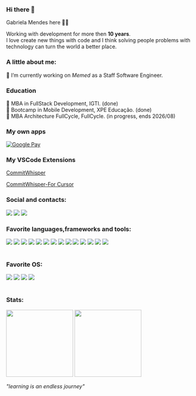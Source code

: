 ### Hi there 👋
Gabriela Mendes here 🙋‍♀️

Working with development for more then **10 years**.  
I love create new things with code and I think solving people problems with technology can turn the world a better place.


### A little about me:

🔭 I’m currently working on *Memed* as a Staff Software Engineer.<br/>

### Education

📖 MBA in FullStack Development, IGTI. (done) 
<br/>
📖 Bootcamp in Mobile Development, XPE Educação. (done)
<br/>
📖 MBA Architecture FullCycle, FullCycle. (in progress, ends 2026/08)

<div>

### My own apps

<a href="https://play.google.com/store/apps/developer?id=ViralTech">![Google Pay](https://img.shields.io/badge/GooglePay-%233780F1.svg?style=for-the-badge&logo=Google-Pay&logoColor=white)</a>

### My VSCode Extensions
[CommitWhisper](https://marketplace.visualstudio.com/items?itemName=Viraltech.CommitWhisper)

[CommitWhisper-For Cursor](https://open-vsx.org/extension/Viraltech/commitwhisper)

### Social and contacts:
  <a href="https://twitter.com/Kappyh"> <img src="https://img.shields.io/badge/Twitter-1DA1F2?style=for-the-badge&logo=twitter&logoColor=white" /></a>
  <a href="https://www.linkedin.com/in/gabrielamendesp/"> <img src="https://img.shields.io/badge/LinkedIn-0077B5?style=for-the-badge&logo=linkedin&logoColor=white" /></a>
  <a href="https://dev.to/kappyh"> <img src="https://img.shields.io/badge/dev.to-0A0A0A?style=for-the-badge&logo=dev.to&logoColor=white" /></a>
</div>

<div>
  
  ### Favorite languages,frameworks and tools:

  <img src="https://img.shields.io/badge/JavaScript-F7DF1E?style=for-the-badge&logo=javascript&logoColor=black" />
  <img src="https://img.shields.io/badge/TypeScript-007ACC?style=for-the-badge&logo=typescript&logoColor=white" />
  <img src="https://img.shields.io/badge/HTML5-E34F26?style=for-the-badge&logo=html5&logoColor=white" />
  <img src="https://img.shields.io/badge/CSS3-1572B6?style=for-the-badge&logo=css3&logoColor=white" />
  <img src="https://img.shields.io/badge/Sass-CC6699?style=for-the-badge&logo=sass&logoColor=white" />
  <img src="https://img.shields.io/badge/React-20232A?style=for-the-badge&logo=react&logoColor=61DAFB" />
  <img src="https://img.shields.io/badge/Angular-DD0031?style=for-the-badge&logo=angular&logoColor=white" />
  <img src="https://img.shields.io/badge/Node.js-43853D?style=for-the-badge&logo=node.js&logoColor=white" />
  <img src="https://img.shields.io/badge/Java-ED8B00?style=for-the-badge&logo=java&logoColor=white" />
  <img src="https://img.shields.io/badge/Kotlin-0095D5?&style=for-the-badge&logo=kotlin&logoColor=white" />
  <img src="https://img.shields.io/badge/python-3670A0?style=for-the-badge&logo=python&logoColor=ffdd54" />
  <img src="https://img.shields.io/badge/MySQL-00000F?style=for-the-badge&logo=mysql&logoColor=white" />
  <img src="https://img.shields.io/badge/MongoDB-4EA94B?style=for-the-badge&logo=mongodb&logoColor=white" />
  <img src="https://img.shields.io/badge/Markdown-000000?style=for-the-badge&logo=markdown&logoColor=white" />
</div>


<br/>

<div>
  
  ### Favorite OS:

  <img src="https://img.shields.io/badge/iOS-000000?style=for-the-badge&logo=ios&logoColor=white" />
  <img src="https://img.shields.io/badge/Android-3DDC84?style=for-the-badge&logo=android&logoColor=white" />
  <img src="https://img.shields.io/badge/mac%20os-000000?style=for-the-badge&logo=macos&logoColor=F0F0F0" />
  <img src="https://img.shields.io/badge/Pop!_OS-48B9C7?style=for-the-badge&logo=Pop!_OS&logoColor=white" />
  

  
</div>

<br>


<div align="left">
  
  ### Stats:
  
  <img height="180em" src="https://github-readme-stats.vercel.app/api?username=kappyh&count_private=true&show_icons=true&theme=dracula" />
  <img height="180em" src="https://github-readme-stats.vercel.app/api/top-langs/?username=kappyh" />
</div>


*"learning is an endless journey"*
